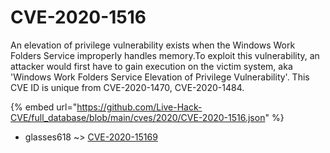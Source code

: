 # CVE-2020-1516

An elevation of privilege vulnerability exists when the Windows Work Folders Service improperly handles memory.To exploit this vulnerability, an attacker would first have to gain execution on the victim system, aka 'Windows Work Folders Service Elevation of Privilege Vulnerability'. This CVE ID is unique from CVE-2020-1470, CVE-2020-1484.

{% embed url="https://github.com/Live-Hack-CVE/full_database/blob/main/cves/2020/CVE-2020-1516.json" %}


* glasses618 ~> [CVE-2020-15169](https://zeste.alice-snow.ru/2020/database/cve-2020-1516/cve-2020-15169-glasses618)
